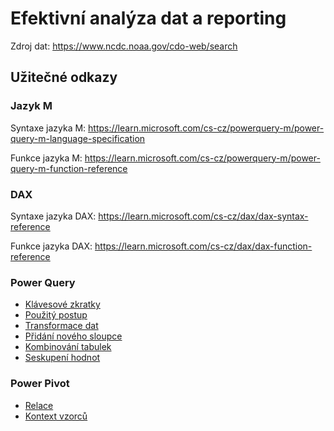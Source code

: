 # Efektivní analýza dat a reporting




Zdroj dat: https://www.ncdc.noaa.gov/cdo-web/search


## Užitečné odkazy

### Jazyk M
Syntaxe jazyka M: https://learn.microsoft.com/cs-cz/powerquery-m/power-query-m-language-specification

Funkce jazyka M: https://learn.microsoft.com/cs-cz/powerquery-m/power-query-m-function-reference


### DAX
Syntaxe jazyka DAX: https://learn.microsoft.com/cs-cz/dax/dax-syntax-reference

Funkce jazyka DAX: https://learn.microsoft.com/cs-cz/dax/dax-function-reference



### Power Query
- [Klávesové zkratky](https://learn.microsoft.com/cs-cz/power-query/keyboard-shortcuts)
- [Použitý postup](https://learn.microsoft.com/cs-cz/power-query/applied-steps)
- [Transformace dat](https://learn.microsoft.com/cs-cz/training/modules/clean-data-power-bi/2-shape-data)
- [Přidání nového sloupce](https://support.microsoft.com/cs-cz/office/p%C5%99id%C3%A1n%C3%AD-vlastn%C3%ADho-sloupce-power-query-2dbb579a-915b-4ebd-b622-8e7f3d1d61a6)
- [Kombinování tabulek](https://learn.microsoft.com/cs-cz/training/modules/clean-data-power-bi/5-combine-tables)
- [Seskupení hodnot](https://support.microsoft.com/cs-cz/office/seskupen%C3%AD-%C5%99%C3%A1dk%C5%AF-dat-power-query-e1b9e916-6fcc-40bf-a6e8-ef928240adf1)


### Power Pivot

- [Relace](https://learn.microsoft.com/cs-cz/power-bi/transform-model/desktop-create-and-manage-relationships)
- [Kontext vzorců](https://support.microsoft.com/cs-cz/office/kontext-ve-vzorc%C3%ADch-jazyka-dax-2728fae0-8309-45b6-9d32-1d600440a7ad)



